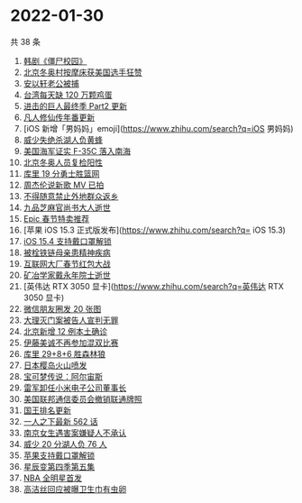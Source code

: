 # 2022-01-30

共 38 条

<!-- BEGIN ZHIHUSEARCH -->
<!-- 最后更新时间 Sun Jan 30 2022 17:10:26 GMT+0800 (China Standard Time) -->
1. [韩剧《僵尸校园》](https://www.zhihu.com/search?q=僵尸校园)
1. [北京冬奥村按摩床获美国选手狂赞](https://www.zhihu.com/search?q=北京冬奥村)
1. [安以轩老公被捕](https://www.zhihu.com/search?q=安以轩老公)
1. [台湾每天缺 120 万颗鸡蛋](https://www.zhihu.com/search?q=台湾每天缺120万颗鸡蛋)
1. [进击的巨人最终季 Part2 更新](https://www.zhihu.com/search?q=进击的巨人)
1. [凡人修仙传年番更新](https://www.zhihu.com/search?q=凡人修仙传)
1. [iOS 新增「男妈妈」emoji](https://www.zhihu.com/search?q=iOS 男妈妈)
1. [威少失绝杀湖人负黄蜂](https://www.zhihu.com/search?q=湖人)
1. [美国海军证实 F-35C 落入南海](https://www.zhihu.com/search?q=美国海军证实)
1. [北京冬奥人员复检阳性](https://www.zhihu.com/search?q=北京冬奥人员复检阳性)
1. [库里 19 分勇士胜篮网](https://www.zhihu.com/search?q=勇士)
1. [周杰伦说新歌 MV 已拍](https://www.zhihu.com/search?q=周杰伦新歌)
1. [不得随意禁止外地群众返乡](https://www.zhihu.com/search?q=不得随意禁止外地群众返乡)
1. [九品芝麻官尚书大人逝世](https://www.zhihu.com/search?q=九品芝麻官尚书大人逝世)
1. [Epic 春节特卖推荐](https://www.zhihu.com/search?q=Epic)
1. [苹果 iOS 15.3 正式版发布](https://www.zhihu.com/search?q= iOS 15.3)
1. [iOS 15.4 支持戴口罩解锁](https://www.zhihu.com/search?q=iOS15.4支持戴口罩解锁)
1. [被栓铁链母亲患精神疾病](https://www.zhihu.com/search?q=被栓铁链母亲患精神疾病)
1. [互联网大厂春节红包大战](https://www.zhihu.com/search?q=互联网大厂春节红包大战)
1. [矿冶学家戴永年院士逝世](https://www.zhihu.com/search?q=戴永年)
1. [英伟达 RTX 3050 显卡](https://www.zhihu.com/search?q=英伟达 RTX 3050 显卡)
1. [微信朋友圈发 20 张图](https://www.zhihu.com/search?q=微信更新)
1. [大理灭门案被告人宣判无罪](https://www.zhihu.com/search?q=大理灭门案)
1. [北京新增 12 例本土确诊 ](https://www.zhihu.com/search?q=北京新增)
1. [伊藤美诚不再参加混双比赛](https://www.zhihu.com/search?q=伊藤美诚)
1. [库里 29+8+6 胜森林狼](https://www.zhihu.com/search?q=库里)
1. [日本樱岛火山喷发](https://www.zhihu.com/search?q=日本樱岛火山喷发)
1. [宝可梦传说：阿尔宙斯](https://www.zhihu.com/search?q=阿尔宙斯)
1. [雷军卸任小米电子公司董事长](https://www.zhihu.com/search?q=雷军)
1. [美国联邦通信委员会撤销联通牌照](https://www.zhihu.com/search?q=美国联邦通信委员会撤销联通牌照)
1. [国王排名更新](https://www.zhihu.com/search?q=国王排名)
1. [一人之下最新 562 话](https://www.zhihu.com/search?q=一人之下)
1. [南京女生遇害案嫌疑人不承认](https://www.zhihu.com/search?q=南京女生遇害案)
1. [威少 20 分湖人负 76 人](https://www.zhihu.com/search?q=湖人)
1. [苹果支持戴口罩解锁](https://www.zhihu.com/search?q=苹果支持戴口罩解锁)
1. [星辰变第四季第五集](https://www.zhihu.com/search?q=星辰变)
1. [NBA 全明星首发](https://www.zhihu.com/search?q=全明星)
1. [高洁丝回应被曝卫生巾有虫卵](https://www.zhihu.com/search?q=高洁丝回应)
<!-- END ZHIHUSEARCH -->
